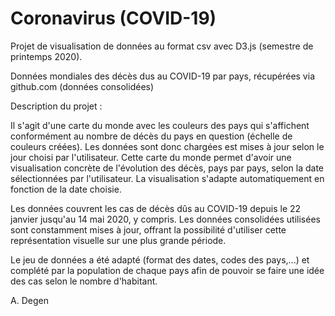 # Coronavirus (COVID-19)

Projet de visualisation de données au format csv avec D3.js (semestre de printemps 2020).

Données mondiales des décès dus au COVID-19 par pays, récupérées via github.com (données consolidées)

Description du projet :

Il s'agit d'une carte du monde avec les couleurs des pays qui s'affichent conformément au nombre de décès du pays en question (échelle de couleurs créées). Les données sont donc chargées est mises à jour selon le jour choisi par l'utilisateur. Cette carte du monde permet d'avoir une visualisation concrète de l'évolution des décès, pays par pays, selon la date sélectionnées par l'utilisateur. La visualisation s'adapte automatiquement en fonction de la date choisie. 

Les données couvrent les cas de décès dûs au COVID-19 depuis le 22 janvier jusqu'au 14 mai 2020, y compris. Les données consolidées utilisées sont constamment mises à jour, offrant la possibilité d'utiliser cette représentation visuelle sur une plus grande période.

Le jeu de données a été adapté (format des dates, codes des pays,...) et complété par la population de chaque pays afin de pouvoir se faire une idée des cas selon le nombre d'habitant. 

A. Degen
